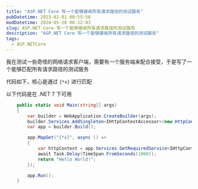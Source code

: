 ```yaml
---
title: "ASP.NET Core 写一个能够接收所有请求路径的测试服务"
pubDatetime: 2023-02-01 00:55:50
modDatetime: 2024-05-20 08:22:03
slug: ASP.NET-Core-写一个能够接收所有请求路径的测试服务
description: "ASP.NET Core 写一个能够接收所有请求路径的测试服务"
tags:
  - ASP.NETCore
---
```





我在测试一些奇怪的网络请求客户端，需要有一个服务端来配合接受，于是写了一个能够匹配所有请求路径的测试服务

<!--more-->


<!-- CreateTime:2023/2/1 8:55:50 -->

<!-- 发布 -->


代码如下，核心是通过 `{*x}` 进行匹配

以下代码是在 .NET 7 下可用


```csharp
    public static void Main(string[] args)
    {
        var builder = WebApplication.CreateBuilder(args);
        builder.Services.AddSingleton<IHttpContextAccessor>(new HttpContextAccessor());
        var app = builder.Build();

        app.MapGet("{*x}", async () =>
        {
            var httpContext = app.Services.GetRequiredService<IHttpContextAccessor>().HttpContext;
            await Task.Delay(TimeSpan.FromSeconds(1000));
            return "Hello World!";
        });

        app.Run();
    }
```
